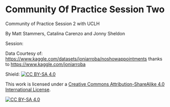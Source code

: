 # Community Of Practice Session Two
Community of Practice Session 2 with UCLH

By Matt Stammers, Catalina Carenzo and Jonny Sheldon

Session: 

Data Courtesy of: https://www.kaggle.com/datasets/joniarroba/noshowappointments thanks to https://www.kaggle.com/joniarroba

Shield: [![CC BY-SA 4.0][cc-by-sa-shield]][cc-by-sa]

This work is licensed under a
[Creative Commons Attribution-ShareAlike 4.0 International License][cc-by-sa].

[![CC BY-SA 4.0][cc-by-sa-image]][cc-by-sa]

[cc-by-sa]: http://creativecommons.org/licenses/by-sa/4.0/
[cc-by-sa-image]: https://licensebuttons.net/l/by-sa/4.0/88x31.png
[cc-by-sa-shield]: https://img.shields.io/badge/License-CC%20BY--SA%204.0-lightgrey.svg
